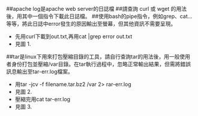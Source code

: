 ##apache log是apache web server的日誌檔
##請查詢 curl 或 wget 的用法後，用其中一個指令下載此日誌檔。
##使用bash的pipe指令，例如grep、cat...等等，將此日誌中error發生的原因輸出至螢幕，但其他資訊不需要呈現。

+ 先用curl下載到out.txt,再用cat |grep error out.txt
+ 見圖 1.



##tar是linux下用來打包壓縮目錄的工具，請自行查詢tar的用法後，用一般使用者身份打包並壓縮/var目錄。在tar執行過程中，忽略正常輸出結果，但需將錯誤訊息輸出至tar-err.log檔案。
 
 + 用tar -jcv -f filename.tar.bz2 /var 2> rar-err.log
 + 見圖 2.
 + 壓縮完用cat tar-err.log
 + 見圖 3.


